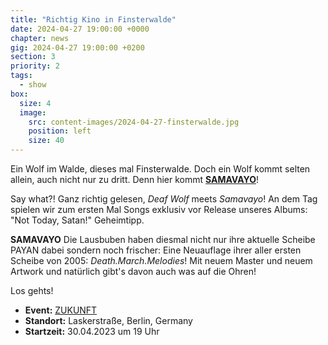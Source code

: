```yaml
---
title: "Richtig Kino in Finsterwalde"
date: 2024-04-27 19:00:00 +0000
chapter: news
gig: 2024-04-27 19:00:00 +0200
section: 3
priority: 2
tags:
  - show
box:
  size: 4
  image:
    src: content-images/2024-04-27-finsterwalde.jpg
    position: left
    size: 40
---
```


Ein Wolf im Walde, dieses mal Finsterwalde.
Doch ein Wolf kommt selten allein, auch nicht nur zu dritt.
Denn hier kommt **[SAMAVAYO](https://samavayo.bandcamp.com/)**!

Say what?!
Ganz richtig gelesen, _Deaf Wolf_ meets _Samavayo_!
An dem Tag spielen wir zum ersten Mal Songs exklusiv vor Release unseres Albums: "Not Today, Satan!"
Geheimtipp.


**SAMAVAYO**
Die Lausbuben haben diesmal nicht nur ihre aktuelle Scheibe PAYAN dabei sondern noch frischer: Eine Neuauflage ihrer aller ersten Scheibe von 2005: _Death.March.Melodies_!
Mit neuem Master und neuem Artwork und natürlich gibt's davon auch was auf die Ohren!


Los gehts!
* **Event:** [ZUKUNFT](https://www.facebook.com/events/1751127172937594/)
* **Standort:** Laskerstraße, Berlin, Germany
* **Startzeit:** 30.04.2023 um 19 Uhr
